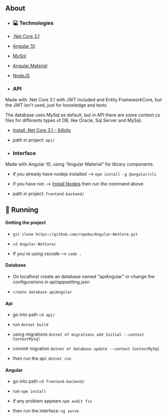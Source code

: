 ## About

- ### :computer: Technologies
 - [.Net Core 3.1](https://dotnet.microsoft.com/)
 - [Angular 10](https://angular.io/)
 - [MySql](https://www.mysql.com/)
 - [Angular Material](https://material.angular.io/)
 - [NodeJS](https://nodejs.org/en/)

- ### API 
Made with .Net Core 3.1 with JWT included and Entity FrameworkCore, but the JWT isn't used, just for knowledge and tests.

 The database uses MySql as default, but in API there are some context.cs files for differents types of DB, like Oracle, Sql Server and MySql.

 - [Install .Net Core 3.1 - 64bits](https://dotnet.microsoft.com/download/dotnet-core/thank-you/sdk-3.1.403-windows-x64-installer)

 - path in project: `api/`

- ### Interface 
Made with Angular 10, using "Angular Material" for library components.

 - if you already have nodejs installed --> `npm install -g @angular/cli`

 - if you have not --> [Install Nodejs](https://nodejs.org/en/) then run the command above

 - path in project: `frontend-backend/`

## :rocket: Running

#### Getting the project

- `git clone https://github.com/ropoko/Angular-NetCore.git`

- `cd Angular-NetCore/`

- If you´re using vscode --> `code .`

#### Database

- On localhost create an database named "apiAngular" or change the configurarions in api/appsetting.json

- `create database apiAngular`

#### Api

- go into path `cd api/`

- run `dotnet build`

- using migrations `dotnet ef migrations add Initial --context ContextMySql`

- commit migration `dotnet ef database update --context ContextMySql`

- then run the api: `dotnet run`

#### Angular

- go into path `cd frontend-backend/`

- run `npm install`

- if any problem appears `npm audit fix`

- then run the interface: `ng serve`
